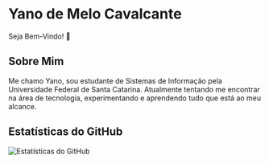 # Yano de Melo Cavalcante

Seja Bem-Vindo! 👋

## Sobre Mim

Me chamo Yano, sou estudante de Sistemas de Informação pela Universidade Federal de Santa Catarina. Atualmente tentando me encontrar na área de tecnologia, experimentando e aprendendo tudo que está ao meu alcance.

## Estatísticas do GitHub

![Estatísticas do GitHub](https://github-readme-stats.vercel.app/api?username=yanocavalcante&show_icons=true&count_private=true)

<!---
yanocavalcante/yanocavalcante is a ✨ special ✨ repository because its `README.md` (this file) appears on your GitHub profile.
You can click the Preview link to take a look at your changes.
--->
